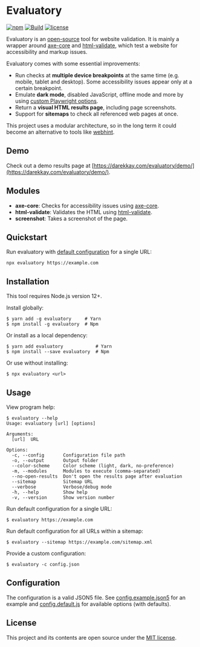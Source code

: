 # Evaluatory

[![npm](https://img.shields.io/npm/v/evaluatory?style=flat-square)](https://www.npmjs.com/package/evaluatory)
[![Build](https://img.shields.io/github/workflow/status/darekkay/evaluatory/Continuous%20Integration/master?style=flat-square)](https://github.com/darekkay/evaluatory/actions)
[![license](https://img.shields.io/badge/license-MIT-green?style=flat-square)](https://github.com/darekkay/evaluatory/blob/master/LICENSE)

Evaluatory is an [open-source](https://github.com/darekkay/evaluatory) tool for website validation. It is mainly a wrapper around [axe-core](https://github.com/dequelabs/axe-core) and [html-validate](https://html-validate.org), which test a website for accessibility and markup issues.

Evaluatory comes with some essential improvements:

- Run checks at **multiple device breakpoints** at the same time (e.g. mobile, tablet and desktop). Some accessibility issues appear only at a certain breakpoint.
- Emulate **dark mode**, disabled JavaScript, offline mode and more by using [custom Playwright options](https://playwright.dev/docs/api/class-browser#browser-new-context).
- Return a **visual HTML results page**, including page screenshots.
- Support for **sitemaps** to check all referenced web pages at once.

This project uses a modular architecture, so in the long term it could become an alternative to tools like [webhint](https://webhint.io).

## Demo

Check out a demo results page at [https://darekkay.com/evaluatory/demo/](https://darekkay.com/evaluatory/demo/).

## Modules

- **axe-core**: Checks for accessibility issues using [axe-core](https://github.com/dequelabs/axe-core).
- **html-validate**: Validates the HTML using [html-validate](https://html-validate.org).
- **screenshot**: Takes a screenshot of the page.

## Quickstart

Run evaluatory with [default configuration](https://github.com/darekkay/evaluatory/blob/master/src/config.default.js) for a single URL:

```shell
npx evaluatory https://example.com
```

## Installation

This tool requires Node.js version 12+.

Install globally:

```shell
$ yarn add -g evaluatory     # Yarn
$ npm install -g evaluatory  # Npm
```

Or install as a local dependency:

```shell
$ yarn add evaluatory            # Yarn
$ npm install --save evaluatory  # Npm
```

Or use without installing:

```shell
$ npx evaluatory <url>
```

## Usage

View program help:

```text
$ evaluatory --help
Usage: evaluatory [url] [options]

Arguments:
  [url]  URL

Options:
  -c, --config       Configuration file path
  -o, --output       Output folder
  --color-scheme     Color scheme (light, dark, no-preference)
  -m, --modules      Modules to execute (comma-separated)
  --no-open-results  Don't open the results page after evaluation
  --sitemap          Sitemap URL
  --verbose          Verbose/debug mode
  -h, --help         Show help
  -v, --version      Show version number
```

Run default configuration for a single URL:

```shell
$ evaluatory https://example.com
```

Run default configuration for all URLs within a sitemap:

```shell
$ evaluatory --sitemap https://example.com/sitemap.xml
```

Provide a custom configuration:

```shell
$ evaluatory -c config.json
```

## Configuration

The configuration is a valid JSON5 file. See [config.example.json5](https://github.com/darekkay/evaluatory/blob/master/config.example.json5) for an example and [config.default.js](https://github.com/darekkay/evaluatory/blob/master/src/config.default.js) for available options (with defaults).

## License

This project and its contents are open source under the [MIT license](LICENSE).
